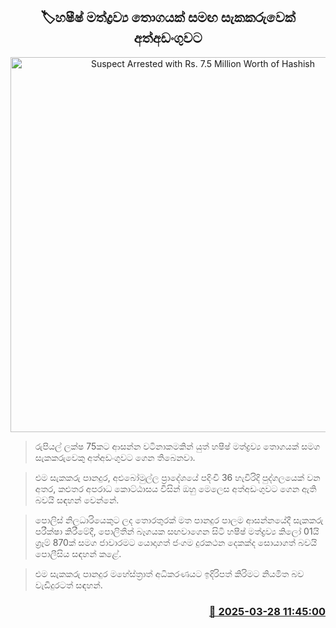 <p align='center'><b><h2 align='center' title='Suspect Arrested with Rs. 7.5 Million Worth of Hashish'>🏷හෂීෂ් මත්ද්‍රව්‍ය තොගයක් සමඟ සැකකරුවෙක් අත්අඩංගුවට</h2></b></p>
<p align='center'><img src='https://helakuru.sgp1.cdn.digitaloceanspaces.com/esana/images/lib/arrested-2[1].jpg' width='600' alt='Suspect Arrested with Rs. 7.5 Million Worth of Hashish'></p>

> රුපියල් ලක්ෂ 75කට ආසන්න වටිනාකමකින් යුත් හෂීෂ් මත්ද්‍රව්‍ය තොගයක් සමග සැකකරුවෙකු අත්අඩංගුවට ගෙන තිබෙනවා.

> එම සැකකරු පානදුර, අළුබෝමුල්ල ප්‍රාදේශයේ පදිංචි 36 හැවිරිදි පුද්ගලයෙක් වන අතර, කළුතර අපරාධ කොට්ඨාසය විසින් ඔහු මෙලෙස අත්අඩංගුවට ගෙන ඇති බවයි සඳහන් වෙන්නේ.

> පොලිස් නිලධාරියෙකුට ලද තොරතුරක් මත පානදුර පාලම ආසන්නයේදී සැකකරු පරීක්ෂා කිරීමේදී, පොලිතීන් බෑගයක සඟවාගෙන සිටි හෂීෂ් මත්ද්‍රව්‍ය කිලෝ 01යි ග්‍රෑම් 870ක් සමග ජාවාරමට යොදාගත් ජංගම දුරකථන දෙකක්ද සොයාගත් බවයි පොලීසිය සඳහන් කළේ.

> එම සැකකරු පානදුර මහේස්ත්‍රාත් අධිකරණයට ඉදිරිපත් කිරිමට නියමිත බව වැඩිදුරටත් සඳහන්.



<h3 align='right'><a href='https://www.helakuru.lk/esana/p/108726/'>📅 2025-03-28 11:45:00</a></h3>
